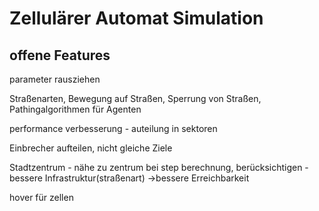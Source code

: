 # Zellulärer Automat Simulation

## offene Features

parameter rausziehen

Straßenarten, Bewegung auf Straßen, Sperrung von Straßen, Pathingalgorithmen für Agenten

performance verbesserung - auteilung in sektoren

Einbrecher aufteilen, nicht gleiche Ziele

Stadtzentrum - nähe zu zentrum bei step berechnung, berücksichtigen
-bessere Infrastruktur(straßenart)
->bessere Erreichbarkeit

hover für zellen